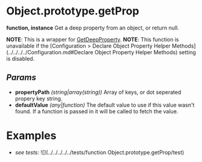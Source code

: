 # Object.prototype.getProp
**function, instance**
Get a deep property from an object, or return null.

**NOTE**: This is a wrapper for [GetDeepProperty](../Static%20Api%20Methods/GetDeepProperty.md).
**NOTE**: This function is unavailable if the [Configuration > Declare Object Property Helper Methods](../../../../Configuration.md#Declare Object Property Helper Methods) setting is disabled.
## *Params*
- **propertyPath** *(string|array(string))* Array of keys, or dot seperated propery key string.
- **defaultValue** *(any|function)* The default value to use if this value wasn't found. If a function is passed in it will be called to fetch the value.
# Examples
- *see tests:* ![](../../../../../tests/function Object.prototype.getProp/test)